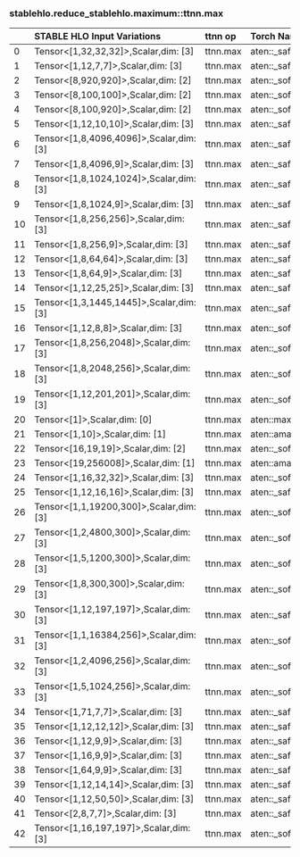 
### stablehlo.reduce_stablehlo.maximum::ttnn.max


||STABLE HLO Input Variations|ttnn op|Torch Name|Status|
| :--- | :--- | :--- | :--- | :--- |
|0|Tensor<[1,32,32,32]>,Scalar,dim: [3]|ttnn.max|aten::_safe_softmax|4|
|1|Tensor<[1,12,7,7]>,Scalar,dim: [3]|ttnn.max|aten::_safe_softmax|4|
|2|Tensor<[8,920,920]>,Scalar,dim: [2]|ttnn.max|aten::_softmax|4|
|3|Tensor<[8,100,100]>,Scalar,dim: [2]|ttnn.max|aten::_softmax|4|
|4|Tensor<[8,100,920]>,Scalar,dim: [2]|ttnn.max|aten::_softmax|4|
|5|Tensor<[1,12,10,10]>,Scalar,dim: [3]|ttnn.max|aten::_safe_softmax|4|
|6|Tensor<[1,8,4096,4096]>,Scalar,dim: [3]|ttnn.max|aten::_safe_softmax|4|
|7|Tensor<[1,8,4096,9]>,Scalar,dim: [3]|ttnn.max|aten::_safe_softmax|4|
|8|Tensor<[1,8,1024,1024]>,Scalar,dim: [3]|ttnn.max|aten::_safe_softmax|4|
|9|Tensor<[1,8,1024,9]>,Scalar,dim: [3]|ttnn.max|aten::_safe_softmax|4|
|10|Tensor<[1,8,256,256]>,Scalar,dim: [3]|ttnn.max|aten::_safe_softmax|4|
|11|Tensor<[1,8,256,9]>,Scalar,dim: [3]|ttnn.max|aten::_safe_softmax|4|
|12|Tensor<[1,8,64,64]>,Scalar,dim: [3]|ttnn.max|aten::_safe_softmax|4|
|13|Tensor<[1,8,64,9]>,Scalar,dim: [3]|ttnn.max|aten::_safe_softmax|4|
|14|Tensor<[1,12,25,25]>,Scalar,dim: [3]|ttnn.max|aten::_safe_softmax|4|
|15|Tensor<[1,3,1445,1445]>,Scalar,dim: [3]|ttnn.max|aten::_safe_softmax|4|
|16|Tensor<[1,12,8,8]>,Scalar,dim: [3]|ttnn.max|aten::_softmax|4|
|17|Tensor<[1,8,256,2048]>,Scalar,dim: [3]|ttnn.max|aten::_softmax|4|
|18|Tensor<[1,8,2048,256]>,Scalar,dim: [3]|ttnn.max|aten::_softmax|4|
|19|Tensor<[1,12,201,201]>,Scalar,dim: [3]|ttnn.max|aten::_softmax|4|
|20|Tensor<[1]>,Scalar,dim: [0]|ttnn.max|aten::max|4|
|21|Tensor<[1,10]>,Scalar,dim: [1]|ttnn.max|aten::amax|5|
|22|Tensor<[16,19,19]>,Scalar,dim: [2]|ttnn.max|aten::_softmax|4|
|23|Tensor<[19,256008]>,Scalar,dim: [1]|ttnn.max|aten::amax|5|
|24|Tensor<[1,16,32,32]>,Scalar,dim: [3]|ttnn.max|aten::_softmax|4|
|25|Tensor<[1,12,16,16]>,Scalar,dim: [3]|ttnn.max|aten::_safe_softmax|4|
|26|Tensor<[1,1,19200,300]>,Scalar,dim: [3]|ttnn.max|aten::_softmax|4|
|27|Tensor<[1,2,4800,300]>,Scalar,dim: [3]|ttnn.max|aten::_softmax|4|
|28|Tensor<[1,5,1200,300]>,Scalar,dim: [3]|ttnn.max|aten::_softmax|4|
|29|Tensor<[1,8,300,300]>,Scalar,dim: [3]|ttnn.max|aten::_softmax|4|
|30|Tensor<[1,12,197,197]>,Scalar,dim: [3]|ttnn.max|aten::_safe_softmax|4|
|31|Tensor<[1,1,16384,256]>,Scalar,dim: [3]|ttnn.max|aten::_softmax|4|
|32|Tensor<[1,2,4096,256]>,Scalar,dim: [3]|ttnn.max|aten::_softmax|4|
|33|Tensor<[1,5,1024,256]>,Scalar,dim: [3]|ttnn.max|aten::_softmax|4|
|34|Tensor<[1,71,7,7]>,Scalar,dim: [3]|ttnn.max|aten::_safe_softmax|4|
|35|Tensor<[1,12,12,12]>,Scalar,dim: [3]|ttnn.max|aten::_safe_softmax|4|
|36|Tensor<[1,12,9,9]>,Scalar,dim: [3]|ttnn.max|aten::_safe_softmax|4|
|37|Tensor<[1,16,9,9]>,Scalar,dim: [3]|ttnn.max|aten::_safe_softmax|4|
|38|Tensor<[1,64,9,9]>,Scalar,dim: [3]|ttnn.max|aten::_safe_softmax|4|
|39|Tensor<[1,12,14,14]>,Scalar,dim: [3]|ttnn.max|aten::_safe_softmax|4|
|40|Tensor<[1,12,50,50]>,Scalar,dim: [3]|ttnn.max|aten::_safe_softmax|4|
|41|Tensor<[2,8,7,7]>,Scalar,dim: [3]|ttnn.max|aten::_safe_softmax|4|
|42|Tensor<[1,16,197,197]>,Scalar,dim: [3]|ttnn.max|aten::_softmax|4|
